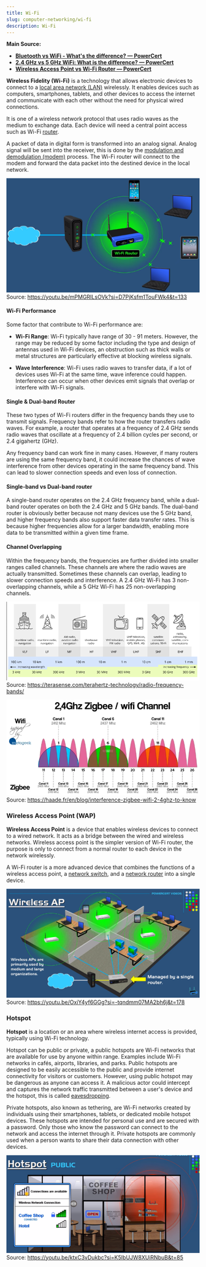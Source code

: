 ```yaml
---
title: Wi-Fi
slug: computer-networking/wi-fi
description: Wi-Fi
---
```


**Main Source:**

- **[Bluetooth vs WiFi - What's the difference? — PowerCert](https://youtu.be/mPMGRILsOVk?si=zD6pY-AbhPWbJFCl)**
- **[2.4 GHz vs 5 GHz WiFi: What is the difference? — PowerCert](https://youtu.be/J_bf_KE5llQ?si=mDP5uaguw2uDLftZ)**
- **[Wireless Access Point vs Wi-Fi Router — PowerCert](https://youtu.be/OxiY4yf6GGg?si=58jsyWGQjuk4K0o6)**

**Wireless Fidelity (Wi-Fi)** is a technology that allows electronic devices to connect to a [local area network (LAN)](/computer-networking/lan-wan) wirelessly. It enables devices such as computers, smartphones, tablets, and other devices to access the internet and communicate with each other without the need for physical wired connections.

It is one of a wireless network protocol that uses radio waves as the medium to exchange data. Each device will need a central point access such as Wi-Fi [router](/computer-networking/router).

A packet of data in digital form is transformed into an analog signal. Analog signal will be sent into the receiver, this is done by the [modulation and demodulation (modem)](/computer-networking/dial-up-modem) process. The Wi-Fi router will connect to the modem and forward the data packet into the destined device in the local network.

![Wi-Fi router](./wifi-router.png)  
Source: https://youtu.be/mPMGRILsOVk?si=D7PjKsfm1TouFWk4&t=133

#### Wi-Fi Performance

Some factor that contribute to Wi-Fi performance are:

- **Wi-Fi Range**: Wi-Fi typically have range of 30 - 91 meters. However, the range may be reduced by some factor including the type and design of antennas used in Wi-Fi devices, an obstruction such as thick walls or metal structures are particularly effective at blocking wireless signals.

- **Wave Interference**: Wi-Fi uses radio waves to transfer data, if a lot of devices uses Wi-Fi at the same time, wave inference could happen. Interference can occur when other devices emit signals that overlap or interfere with Wi-Fi signals.

#### Single & Dual-band Router

These two types of Wi-Fi routers differ in the frequency bands they use to transmit signals. Frequency bands refer to how the router transfers radio waves. For example, a router that operates at a frequency of 2.4 GHz sends radio waves that oscillate at a frequency of 2.4 billion cycles per second, or 2.4 gigahertz (GHz).

Any frequency band can work fine in many cases. However, if many routers are using the same frequency band, it could increase the chances of wave interference from other devices operating in the same frequency band. This can lead to slower connection speeds and even loss of connection.

#### Single-band vs Dual-band router

A single-band router operates on the 2.4 GHz frequency band, while a dual-band router operates on both the 2.4 GHz and 5 GHz bands. The dual-band router is obviously better because not many devices use the 5 GHz band, and higher frequency bands also support faster data transfer rates. This is because higher frequencies allow for a larger bandwidth, enabling more data to be transmitted within a given time frame.

#### Channel Overlapping

Within the frequency bands, the frequencies are further divided into smaller ranges called channels. These channels are where the radio waves are actually transmitted. Sometimes these channels can overlap, leading to slower connection speeds and interference. A 2.4 GHz Wi-Fi has 3 non-overlapping channels, while a 5 GHz Wi-Fi has 25 non-overlapping channels.

![Radio waves frequency bands](./radio-bands.png)  
Source: https://terasense.com/terahertz-technology/radio-frequency-bands/

![Wi-Fi channel overlapping](./wifi-channel.png)  
Source: https://haade.fr/en/blog/interference-zigbee-wifi-2-4ghz-to-know

### Wireless Access Point (WAP)

**Wireless Access Point** is a device that enables wireless devices to connect to a wired network. It acts as a bridge between the wired and wireless networks. Wireless access point is the simpler version of Wi-Fi router, the purpose is only to connect from a normal router to each device in the network wirelessly.

A Wi-Fi router is a more advanced device that combines the functions of a wireless access point, a [network switch](/computer-networking/switch), and a [network router](/computer-networking/router) into a single device.

![Wireless access point act as a bridge between router and each device on the network](./wireless-access-point.png)  
Source: https://youtu.be/OxiY4yf6GGg?si=-tqndmm07MA2bh6j&t=178

### Hotspot

**Hotspot** is a location or an area where wireless internet access is provided, typically using Wi-Fi technology.

Hotspot can be public or private, a public hotspots are Wi-Fi networks that are available for use by anyone within range. Examples include Wi-Fi networks in cafés, airports, libraries, and parks. Public hotspots are designed to be easily accessible to the public and provide internet connectivity for visitors or customers. However, using public hotspot may be dangerous as anyone can access it. A malicious actor could intercept and captures the network traffic transmitted between a user's device and the hotspot, this is called [eavesdropping](/computer-security/network-security#eavesdropping).

Private hotspots, also known as tethering, are Wi-Fi networks created by individuals using their smartphones, tablets, or dedicated mobile hotspot devices. These hotspots are intended for personal use and are secured with a password. Only those who know the password can connect to the network and access the internet through it. Private hotspots are commonly used when a person wants to share their data connection with other devices.

![Hotspot in a coffee shop](./hotspot.png)  
Source: https://youtu.be/ktxC3vDukbc?si=K5IbUJW8XUiRNbuB&t=85
